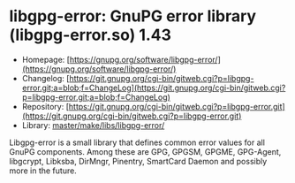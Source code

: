 # libgpg-error: GnuPG error library (libgpg-error.so) 1.43
 - Homepage: [https://gnupg.org/software/libgpg-error/](https://gnupg.org/software/libgpg-error/)
 - Changelog: [https://git.gnupg.org/cgi-bin/gitweb.cgi?p=libgpg-error.git;a=blob;f=ChangeLog](https://git.gnupg.org/cgi-bin/gitweb.cgi?p=libgpg-error.git;a=blob;f=ChangeLog)
 - Repository: [https://git.gnupg.org/cgi-bin/gitweb.cgi?p=libgpg-error.git](https://git.gnupg.org/cgi-bin/gitweb.cgi?p=libgpg-error.git)
 - Library: [master/make/libs/libgpg-error/](https://github.com/Freetz-NG/freetz-ng/tree/master/make/libs/libgpg-error/)

Libgpg-error is a small library that defines common error values for all GnuPG components. Among these are GPG, GPGSM, GPGME, GPG-Agent, libgcrypt, Libksba, DirMngr, Pinentry, SmartCard Daemon and possibly more in the future.
